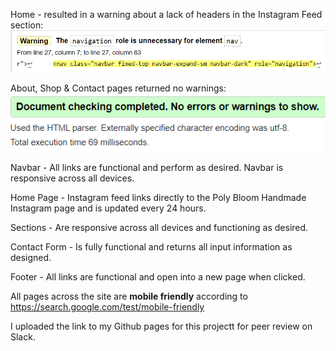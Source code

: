Home - resulted in a warning about a lack of headers in the Instagram Feed section: <img src="./assets/testing/testindex.png" src="Html validator text">

About, Shop & Contact pages returned no warnings:
<img src="./assets/testing/testall.png" src="Html validator text">

Navbar - All links are functional and perform as desired. Navbar is responsive across all devices.

Home Page - Instagram feed links directly to the Poly Bloom Handmade Instagram page and is updated every 24 hours. 

Sections - Are responsive across all devices and functioning as desired. 

Contact Form - Is fully functional and returns all input information as designed. 

Footer - All links are functional and open into a new page when clicked.

All pages across the site are <strong>mobile friendly</strong> according to https://search.google.com/test/mobile-friendly

I uploaded the link to my Github pages for this projectt for peer review on Slack.